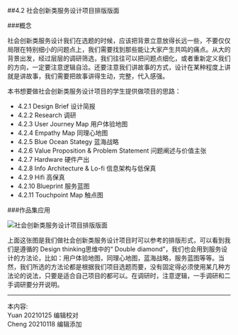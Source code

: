 
##4.2 社会创新类服务设计项目排版版面

###概念

社会创新类服务设计我们在选题的时候，应该把背景立意放得长远一些，不要仅仅局限在特别细小的问题点上，我们需要找到那些能让大家产生共鸣的痛点。从大的背景出发，经过层层的调研筛选，我们往往可以把问题点细化，或者重新定义我们的方向，一定要注意逻辑自洽。还要注意我们讲故事的方式，设计在某种程度上讲就是讲故事，我们需要把故事讲得生动，完整，代入感强。

本书想要做社会创新类服务设计项目的学生提供做项目的思路：

* 4.2.1 Design Brief 设计简报
* 4.2.2 Research 调研
* 4.2.3 User Journey Map 用户体验地图
* 4.2.4 Empathy Map 同理心地图
* 4.2.5 Blue Ocean Stategy 蓝海战略
* 4.2.6 Value Proposition & Problem Statement 问题阐述与价值主张
* 4.2.7 Hardware 硬件产出
* 4.2.8 Info Architecture & Lo-fi 信息架构与低保真
* 4.2.9 Hifi 高保真
* 4.2.10 Blueprint 服务蓝图
* 4.2.11 Touchpoint Map 触点图


###作品集应用

![ 社会创新类服务设计项目排版版面 ](http://kitpic.makebi.net/2021/social_overview.jpg)


上面这张图是我们做社会创新类服务设计项目时可以参考的排版形式，可以看到我们是遵循的 Design thinking思维中的“ Double diamond”，我们也会用到服务设计的方法论，比如：用户体验地图，同理心地图，蓝海战略，服务蓝图等等。当然，我们所选的方法论都是根据我们项目选题而要，没有固定得必须使用某几种方法论的说法，只要是适合自己项目的都可以。在调研时，注意逻辑，一手调研和二手调研要分开说明。


---
本内容:    
Yuan 20210125 编辑校对  
Cheng 20210118 编辑添加
